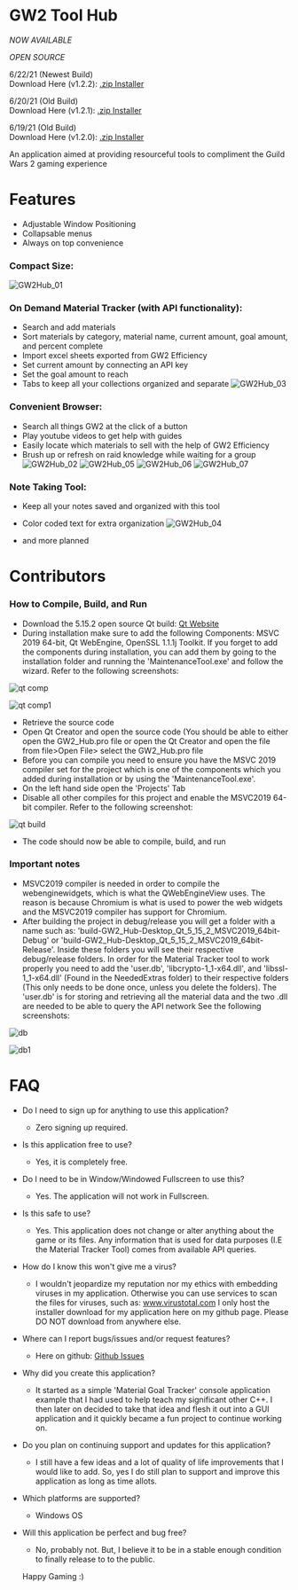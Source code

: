 # GW2 Tool Hub

*NOW AVAILABLE*

*OPEN SOURCE*

6/22/21 (Newest Build)
<br>Download Here (v1.2.2): <a href="https://www.dropbox.com/s/zscl0ivxhqh95kr/GW2ToolHub_Installer_1_2_2.zip?dl=1"> .zip Installer </a>

6/20/21 (Old Build)
<br>Download Here (v1.2.1): <a href="https://www.dropbox.com/s/2w0qx9safdr5zh9/GW2ToolHub_Installer_1_2_1.zip?dl=1"> .zip Installer </a>

6/19/21 (Old Build)
<br>Download Here (v1.2.0): <a href="https://www.dropbox.com/s/6ayh1hpn22c7mwh/GW2ToolHub_Installer_1_2_0.zip?dl=1"> .zip Installer </a>

An application aimed at providing resourceful tools to compliment the Guild Wars 2 gaming experience 

# Features

- Adjustable Window Positioning
- Collapsable menus
- Always on top convenience

### Compact Size:
![GW2Hub_01](https://user-images.githubusercontent.com/54217603/119273426-ebe64980-bbd8-11eb-8a0f-1f8f65b21cdb.jpg)

### On Demand Material Tracker (with API functionality):
- Search and add materials
- Sort materials by category, material name, current amount, goal amount, and percent complete
- Import excel sheets exported from GW2 Efficiency 
- Set current amount by connecting an API key
- Set the goal amount to reach
- Tabs to keep all your collections organized and separate
![GW2Hub_03](https://user-images.githubusercontent.com/54217603/119273429-eee13a00-bbd8-11eb-8028-bd65e2aab484.png)

### Convenient Browser:
- Search all things GW2 at the click of a button
- Play youtube videos to get help with guides
- Easily locate which materials to sell with the help of GW2 Efficiency
- Brush up or refresh on raid knowledge while waiting for a group
![GW2Hub_02](https://user-images.githubusercontent.com/54217603/119273428-ed177680-bbd8-11eb-84bf-639f4985166e.png)
![GW2Hub_05](https://user-images.githubusercontent.com/54217603/119273419-e7219580-bbd8-11eb-9894-5006597b0372.png)
![GW2Hub_06](https://user-images.githubusercontent.com/54217603/119273421-e8eb5900-bbd8-11eb-9a19-bf89de8ae788.png)
![GW2Hub_07](https://user-images.githubusercontent.com/54217603/119273423-ea1c8600-bbd8-11eb-9690-ef28c54c27e7.png)

### Note Taking Tool:
- Keep all your notes saved and organized with this tool
- Color coded text for extra organization
![GW2Hub_04](https://user-images.githubusercontent.com/54217603/119273416-e557d200-bbd8-11eb-8559-4031fb4d0738.png)

- and more planned

# Contributors 

### How to Compile, Build, and Run

- Download the 5.15.2 open source Qt build: [Qt Website](https://www.qt.io/download-qt-installer?hsCtaTracking=99d9dd4f-5681-48d2-b096-470725510d34%7C074ddad0-fdef-4e53-8aa8-5e8a876d6ab4)
- During installation make sure to add the following Components: MSVC 2019 64-bit, Qt WebEngine, OpenSSL 1.1.1j Toolkit. If you forget to add the components during installation, you can add them by going to the installation folder and running the 'MaintenanceTool.exe' and follow the wizard. Refer to the following screenshots:

![qt comp](https://user-images.githubusercontent.com/54217603/119823730-2430a500-bec3-11eb-9879-a1d0b88a8a4e.png)

![qt comp1](https://user-images.githubusercontent.com/54217603/119823914-53471680-bec3-11eb-9540-798e914cdd59.png)

- Retrieve the source code
- Open Qt Creator and open the source code (You should be able to either open the GW2_Hub.pro file or open the Qt Creator and open the file from file>Open File> select the GW2_Hub.pro file
- Before you can compile you need to ensure you have the MSVC 2019 compiler set for the project which is one of the components which you added during installation or by using the 'MaintenanceTool.exe'.
- On the left hand side open the 'Projects' Tab
- Disable all other compiles for this project and enable the MSVC2019 64-bit compiler. Refer to the following screenshot:

![qt build](https://user-images.githubusercontent.com/54217603/119825105-9d7cc780-bec4-11eb-9e53-86533c5bad70.png)

- The code should now be able to compile, build, and run

### Important notes

- MSVC2019 compiler is needed in order to compile the webenginewidgets, which is what the QWebEngineView uses. The reason is because Chromium is what is used to power the web widgets and the MSVC2019 compiler has support for Chromium.
- After building the project in debug/release you will get a folder with a name such as: 'build-GW2_Hub-Desktop_Qt_5_15_2_MSVC2019_64bit-Debug' or 'build-GW2_Hub-Desktop_Qt_5_15_2_MSVC2019_64bit-Release'. Inside these folders you will see their respective debug/release folders. In order for the Material Tracker tool to work properly you need to add the 'user.db', 'libcrypto-1_1-x64.dll', and 'libssl-1_1-x64.dll' (Found in the NeededExtras folder) to their respective folders (This only needs to be done once, unless you delete the folders). The 'user.db' is for storing and retrieving all the material data and the two .dll are needed to be able to query the API network See the following screenshots:

![db](https://user-images.githubusercontent.com/54217603/119827553-44626300-bec7-11eb-92dc-27190a72b0a8.png)

![db1](https://user-images.githubusercontent.com/54217603/119827558-46c4bd00-bec7-11eb-9053-d57195d1d56a.png)

# FAQ

- Do I need to sign up for anything to use this application?
    - Zero signing up required.
    
- Is this application free to use?
    - Yes, it is completely free.

- Do I need to be in Window/Windowed Fullscreen to use this?
    - Yes. The application will not work in Fullscreen.
    
- Is this safe to use?
    - Yes. This application does not change or alter anything about the game or its files.
      Any information that is used for data purposes (I.E the Material Tracker Tool)
      comes from available API queries. 

- How do I know this won't give me a virus?
    - I wouldn't jeopardize my reputation nor my ethics with embedding viruses in my application.
      Otherwise you can use services to scan the files for viruses,
      such as: <a href="https://www.virustotal.com/gui/"> www.virustotal.com </a>
      I only host the installer download for my application here on my github page. 
      Please DO NOT download from anywhere else.
      
- Where can I report bugs/issues and/or request features?
    - Here on github: <a href="https://github.com/Michael-R-R/GW2_Hub/issues"> Github Issues </a>

- Why did you create this application?
    - It started as a simple 'Material Goal Tracker' console application example
      that I had used to help teach my significant other C++. I then later on
      decided to take that idea and flesh it out into a GUI application and it 
      quickly became a fun project to continue working on. 

- Do you plan on continuing support and updates for this application?
    - I still have a few ideas and a lot of quality of life 
      improvements that I would like to add. So, yes I do still 
      plan to support and improve this application as long as time allots.
      
- Which platforms are supported?
    - Windows OS
      
- Will this application be perfect and bug free?
    - No, probably not. But, I believe it to be in a stable enough
      condition to finally release to to the public.
     
   Happy Gaming :)
      
